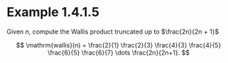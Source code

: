 # Example 1.4.1.5

Given $n$, compute the Wallis product truncated up to $\frac{2n}{2n + 1}$

$$
    \mathrm{wallis}(n) = \frac{2}{1} \frac{2}{3} \frac{4}{3} \frac{4}{5} \frac{6}{5} \frac{6}{7} \dots \frac{2n}{2n+1}.
$$
